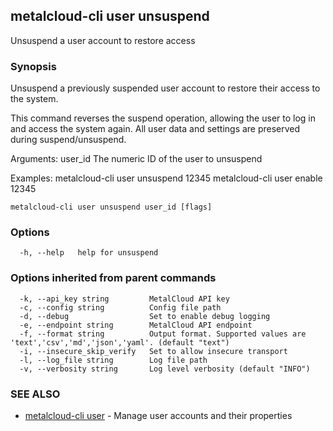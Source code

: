 ## metalcloud-cli user unsuspend

Unsuspend a user account to restore access

### Synopsis

Unsuspend a previously suspended user account to restore their access to the system.

This command reverses the suspend operation, allowing the user to log in and access
the system again. All user data and settings are preserved during suspend/unsuspend.

Arguments:
  user_id                 The numeric ID of the user to unsuspend

Examples:
  metalcloud-cli user unsuspend 12345
  metalcloud-cli user enable 12345

```
metalcloud-cli user unsuspend user_id [flags]
```

### Options

```
  -h, --help   help for unsuspend
```

### Options inherited from parent commands

```
  -k, --api_key string         MetalCloud API key
  -c, --config string          Config file path
  -d, --debug                  Set to enable debug logging
  -e, --endpoint string        MetalCloud API endpoint
  -f, --format string          Output format. Supported values are 'text','csv','md','json','yaml'. (default "text")
  -i, --insecure_skip_verify   Set to allow insecure transport
  -l, --log_file string        Log file path
  -v, --verbosity string       Log level verbosity (default "INFO")
```

### SEE ALSO

* [metalcloud-cli user](metalcloud-cli_user.md)	 - Manage user accounts and their properties

